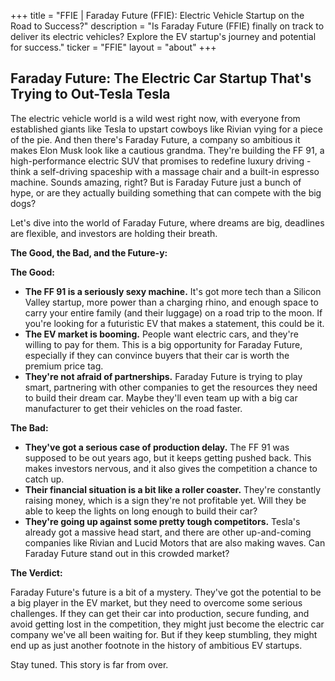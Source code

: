 +++
title = "FFIE |  Faraday Future (FFIE): Electric Vehicle Startup on the Road to Success?"
description = "Is Faraday Future (FFIE) finally on track to deliver its electric vehicles? Explore the EV startup's journey and potential for success."
ticker = "FFIE"
layout = "about"
+++

        


## Faraday Future: The Electric Car Startup That's Trying to Out-Tesla Tesla

The electric vehicle world is a wild west right now, with everyone from established giants like Tesla to upstart cowboys like Rivian vying for a piece of the pie.  And then there's Faraday Future, a company so ambitious it makes Elon Musk look like a cautious grandma. They're building the FF 91, a high-performance electric SUV that promises to redefine luxury driving -  think a self-driving spaceship with a massage chair and a built-in espresso machine.  Sounds amazing, right?  But is Faraday Future just a bunch of hype, or are they actually building something that can compete with the big dogs?

Let's dive into the world of Faraday Future, where dreams are big, deadlines are flexible, and investors are holding their breath.

**The Good, the Bad, and the Future-y:**

**The Good:** 

* **The FF 91 is a seriously sexy machine.**  It's got more tech than a Silicon Valley startup, more power than a charging rhino, and enough space to carry your entire family (and their luggage) on a road trip to the moon.  If you're looking for a futuristic EV that makes a statement, this could be it.
* **The EV market is booming.**  People want electric cars, and they're willing to pay for them.  This is a big opportunity for Faraday Future, especially if they can convince buyers that their car is worth the premium price tag.
* **They're not afraid of partnerships.**  Faraday Future is trying to play smart, partnering with other companies to get the resources they need to build their dream car.  Maybe they'll even team up with a big car manufacturer to get their vehicles on the road faster.

**The Bad:**

* **They've got a serious case of production delay.**  The FF 91 was supposed to be out years ago, but it keeps getting pushed back.  This makes investors nervous, and it also gives the competition a chance to catch up.
* **Their financial situation is a bit like a roller coaster.**  They're constantly raising money, which is a sign they're not profitable yet.  Will they be able to keep the lights on long enough to build their car?
* **They're going up against some pretty tough competitors.**  Tesla's already got a massive head start, and there are other up-and-coming companies like Rivian and Lucid Motors that are also making waves.  Can Faraday Future stand out in this crowded market?

**The Verdict:** 

Faraday Future's future is a bit of a mystery. They've got the potential to be a big player in the EV market, but they need to overcome some serious challenges. If they can get their car into production, secure funding, and avoid getting lost in the competition, they might just become the electric car company we've all been waiting for.  But if they keep stumbling, they might end up as just another footnote in the history of ambitious EV startups.

Stay tuned. This story is far from over. 

        